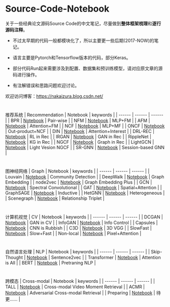 # Source-Code-Notebook

关于一些经典论文源码Source Code的中文笔记，尽量做到**整体框架梳理**和**逐行源码注释**。

* 不过太早期的代码一般都模块化了，所以主要更一些后期(2017-NOW)的笔记。

* 语言主要是Pytorch和Tensorflow版本的代码，部分Keras。

* 部分代码Run起来需要涉及到配置、数据集和预训练模型，请对应原文章的源码进行操作。

* 有注解错误和思路问题欢迎讨论。


欢迎访问博客：https://nakaizura.blog.csdn.net/

#
推荐系统
| Recommendation | Notebook | keywords |
| ------ | ------ |  ------ |
| BPR | [Notebook](https://github.com/nakaizura/Source-Code-Notebook/tree/master/BPR) | Pair-wise |
| NFM | [Notebook](https://github.com/nakaizura/Source-Code-Notebook/tree/master/NFM) | MLP+FM |
| AFM | [Notebook](https://github.com/nakaizura/Source-Code-Notebook/tree/master/AFM) | Attention+FM |
| NCF | [Notebook](https://github.com/nakaizura/Source-Code-Notebook/tree/master/NCF) | MLP+MF |
| ONCF | [Notebook](https://github.com/nakaizura/Source-Code-Notebook/tree/master/ONCF) | Out-product+NCF |
| DIN | [Notebook](https://github.com/nakaizura/Source-Code-Notebook/tree/master/DIN) | Attention+Interest |
| DRL-REC | [Notebook](https://github.com/nakaizura/Source-Code-Notebook/tree/master/DRL-REC) | RL in Rec |
| IRGAN | [Notebook](https://github.com/nakaizura/Source-Code-Notebook/tree/master/IRGAN) | GAN in Rec |
| RippleNet | [Notebook](https://github.com/nakaizura/Source-Code-Notebook/tree/master/RippleNet) | KG in Rec |
| NGCF | [Notebook](https://github.com/nakaizura/Source-Code-Notebook/tree/master/NGCF) | Graph in Rec |
| LightGCN | [Notebook](https://github.com/nakaizura/Source-Code-Notebook/tree/master/LightGCN) | Light Vesion NGCF |
| SR-GNN | [Notebook](https://github.com/nakaizura/Source-Code-Notebook/tree/master/SR-GNN) | Session-based GNN |

#
图神经网络
| Graph | Notebook | keywords |
| ------ | ------ | ------ |
| Louvain | [Notebook](https://github.com/nakaizura/Source-Code-Notebook/tree/master/Louvain) | Community Detection |
| DeepWalk | [Notebook](https://github.com/nakaizura/Source-Code-Notebook/tree/master/DeepWalk) | Graph Embedding |
| node2vec | [Notebook](https://github.com/nakaizura/Source-Code-Notebook/tree/master/node2vec) | Graph Embedding Plus |
| GCN | [Notebook](https://github.com/nakaizura/Source-Code-Notebook/tree/master/GCN) | Spectral Convolutional |
| GAT | [Notebook](https://github.com/nakaizura/Source-Code-Notebook/tree/master/GAT) | Spatial+Attention |
| GraphSAGE | [Notebook](https://github.com/nakaizura/Source-Code-Notebook/tree/master/GraphSAGE) | Inductive |
| HetGNN | [Notebook](https://github.com/nakaizura/Source-Code-Notebook/tree/master/HetGNN) | Heterogeneous |
| Scenegraph | [Notebook](https://github.com/nakaizura/Source-Code-Notebook/tree/master/Scenegraph) | Relationship Triplet |
#
计算机视觉
| CV | Notebook | keywords |
| ------ | ------ | ------ |
| DCGAN | [Notebook](https://github.com/nakaizura/Source-Code-Notebook/tree/master/DCGAN) | GAN in CV |
| InfoGAN | [Notebook](https://github.com/nakaizura/Source-Code-Notebook/tree/master/InfoGAN) | Info Control |
| Capsules | [Notebook](https://github.com/nakaizura/Source-Code-Notebook/tree/master/Capsules) | CNN is Rubbish |
| C3D | [Notebook](https://github.com/nakaizura/Source-Code-Notebook/tree/master/C3D) | 3D VGG |
| SlowFast | [Notebook](https://github.com/nakaizura/Source-Code-Notebook/tree/master/SlowFast) | Slow+Fast |
| Non-local | [Notebook](https://github.com/nakaizura/Source-Code-Notebook/tree/master/Non-local) | Pixel+Attention |
#
自然语言处理
| NLP | Notebook | keywords |
| ------ | ------ | ------ |
| Skip-Thought | [Notebook](https://github.com/nakaizura/Source-Code-Notebook/tree/master/Skip-ThoughtVectors) | Sentence2vec |
| Transformer | [Notebook](https://github.com/nakaizura/Source-Code-Notebook/tree/master/Transformer) | Attention is All |
| BERT | [Notebook](https://github.com/nakaizura/Source-Code-Notebook/tree/master/BERT) | Pretraning NLP |
#
跨模态
| Cross-modal | Notebook | keywords |
| ------ | ------ | ------ |
| TALL | [Notebook](https://github.com/nakaizura/Source-Code-Notebook/tree/master/CTRL) | Cross-modal Video Moment Retrieval |
| ACMR | [Notebook](https://github.com/nakaizura/Source-Code-Notebook/tree/master/ACMR) | Adversarial Cross-modal Retrieval  |
| Preparing | [Notebook](https://github.com/nakaizura/Source-Code-Notebook/tree/master/) | 待更...... |

